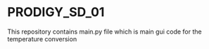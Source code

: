 # PRODIGY_SD_01

This repository contains main.py file which is main gui code for the temperature conversion

